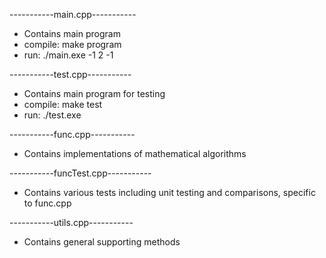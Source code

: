 -----------main.cpp-----------
- Contains main program
- compile: make program
- run: ./main.exe -1 2 -1

-----------test.cpp-----------
- Contains main program for testing
- compile: make test
- run: ./test.exe

-----------func.cpp-----------
- Contains implementations of mathematical algorithms

-----------funcTest.cpp-----------
- Contains various tests including unit testing and comparisons, specific to func.cpp 

-----------utils.cpp-----------
- Contains general supporting methods


